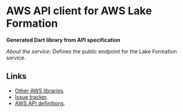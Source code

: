 # AWS API client for AWS Lake Formation

**Generated Dart library from API specification**

*About the service:*
Defines the public endpoint for the Lake Formation service.

## Links

- [Other AWS libraries](https://github.com/agilord/aws_client/tree/master/generated).
- [Issue tracker](https://github.com/agilord/aws_client/issues).
- [AWS API definitions](https://github.com/aws/aws-sdk-js/tree/master/apis).
